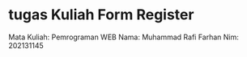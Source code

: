 # tugas Kuliah Form Register
Mata Kuliah: Pemrograman WEB
Nama: Muhammad Rafi Farhan
Nim: 202131145

